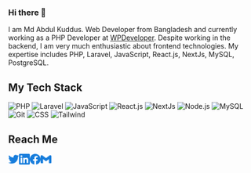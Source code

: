 ### Hi there 👋

I am Md Abdul Kuddus. Web Developer from Bangladesh and currently working as a PHP Developer at [WPDeveloper](https://wpdeveloper.com). Despite working in the backend, I am very much enthusiastic about frontend technologies. My expertise includes PHP, Laravel, JavaScript, React.js, NextJs, MySQL, PostgreSQL.

## My Tech Stack

![PHP](https://img.shields.io/badge/-PHP-%232c3e50?style=for-the-badge&logo=PHP)
![Laravel](https://img.shields.io/badge/-Laravel-%232c3e50?style=for-the-badge&logo=laravel)
![JavaScript](https://img.shields.io/badge/-JavaScript-%232c3e50?style=for-the-badge&logo=javascript)
![React.js](https://img.shields.io/badge/-React.js-%232c3e50?style=for-the-badge&logo=react)
![NextJs](https://img.shields.io/badge/-NextJs-%232c3e50?style=for-the-badge&logo=Next.js)
![Node.js](https://img.shields.io/badge/-Node.js-%232c3e50?style=for-the-badge&logo=nodedotjs)
![MySQL](https://img.shields.io/badge/-MySQL-%232c3e50?style=for-the-badge&logo=MySQL)
![Git](https://img.shields.io/badge/-Git-%232c3e50?style=for-the-badge&logo=git)
![CSS](https://img.shields.io/badge/-CSS-%232c3e50?style=for-the-badge&logo=css3)
![Tailwind](https://img.shields.io/badge/-Tailwind-%232c3e50?style=for-the-badge&logo=tailwindcss)

## Reach Me

<a href="https://twitter.com/dekuddus">
  <img align="left" alt="Twitter" width="22px" src="./assets/twitter.svg" />
</a>
<a href="https://www.linkedin.com/in/dekuddus">
  <img align="left" alt="LinkedIn" width="22px" src="./assets/linkedin.svg" />
</a>
<a href="https://www.facebook.com/dekuddus">
  <img align="left" alt="Facebook" width="22px" src="./assets/facebook.svg" />
</a>
<a href="mailto:ma.kuddus37@gmail.com">
  <img align="left" alt="Mail" width="22px" src="./assets/gmail.svg" />
</a>
